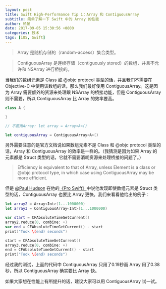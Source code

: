 ```yaml
---
layout: post 
title: Swift High-Performance Tip 1：Array 和 ContiguousArray
subtitle: 简单了解一下 Swift 中的 Array 的性能
author: 帕帕
date: 2017-09-05 15:30:56 +0800
categories: 技术
tags: [iOS, Swift]
---
```


> Array 是随机存储的（random-access）集合类型。

> ContiguousArray 是连续存储（contiguously stored）的数组，并且不允许和 NSArray 进行桥接的。

当我们的数组元素是 Class 或 @objc protocol 类型的话，并且我们不需要在 Objective-C 中使用该数组的话，那么我们最好使用 ContiguousArray。这是因为 Array 需要额外的资源来处理跟 NSArray 的桥接功能，但是 ContiguousArray 则不需要，所以 ContiguousArray 比 Array 的效率要高。

```Swift
class A {

}

// 不要用Array: let array = Array<A>()

let contiguousArray = ContiguousArray<A>()
```

另外需要注意的是官方文档说如果数组元素不是 Class 和 @objc protocol 类型的话，Array 和 ContiguousArray 的效率是一样的。（我猜测是因为如果 Array 的元素都是 Struct 类型的话，它就不需要消耗资源来处理桥接的问题了。）

> Efficiency is equivalent to that of Array, unless Element is a class or @objc protocol type, in which case using ContiguousArray may be more efficient.

但是 [@Paul Hudson](https://twitter.com/twostraws) 在他的[《Pro Swift》](https://gumroad.com/l/proswift)中说他发现即使数组元素是 Struct 类型的话，ContiguousArray 也要比 Array 更快。我们来看看他给出的例子：

```Swift
let array2 = Array<Int>(1...1000000)
let array3 = ContiguousArray<Int>(1...1000000)

var start = CFAbsoluteTimeGetCurrent()
array2.reduce(0, combine: +)
var end = CFAbsoluteTimeGetCurrent() - start
print("Took \(end) seconds")

start = CFAbsoluteTimeGetCurrent()
array3.reduce(0, combine: +)
end = CFAbsoluteTimeGetCurrent() - start
print("Took \(end) seconds")
```

经过我的测试，上面的代码中 ContiguousArray 只用了0.19秒而 Array 用了0.38秒，所以 ContiguousArray 确实要比 Array 快。

如果大家想在性能上有所提升的话，建议大家可以用 ContiguousArray 试一试。

